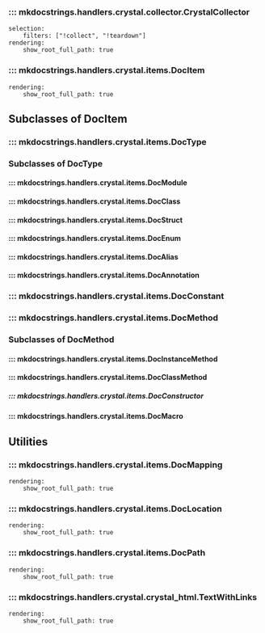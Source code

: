 ### ::: mkdocstrings.handlers.crystal.collector.CrystalCollector
    selection:
        filters: ["!collect", "!teardown"]
    rendering:
        show_root_full_path: true


### ::: mkdocstrings.handlers.crystal.items.DocItem
    rendering:
        show_root_full_path: true

## Subclasses of DocItem
### ::: mkdocstrings.handlers.crystal.items.DocType

### Subclasses of DocType
#### ::: mkdocstrings.handlers.crystal.items.DocModule
#### ::: mkdocstrings.handlers.crystal.items.DocClass
#### ::: mkdocstrings.handlers.crystal.items.DocStruct
#### ::: mkdocstrings.handlers.crystal.items.DocEnum
#### ::: mkdocstrings.handlers.crystal.items.DocAlias
#### ::: mkdocstrings.handlers.crystal.items.DocAnnotation

### ::: mkdocstrings.handlers.crystal.items.DocConstant
### ::: mkdocstrings.handlers.crystal.items.DocMethod

### Subclasses of DocMethod
#### ::: mkdocstrings.handlers.crystal.items.DocInstanceMethod
#### ::: mkdocstrings.handlers.crystal.items.DocClassMethod
##### ::: mkdocstrings.handlers.crystal.items.DocConstructor
#### ::: mkdocstrings.handlers.crystal.items.DocMacro

## Utilities
### ::: mkdocstrings.handlers.crystal.items.DocMapping
    rendering:
        show_root_full_path: true

### ::: mkdocstrings.handlers.crystal.items.DocLocation
    rendering:
        show_root_full_path: true
### ::: mkdocstrings.handlers.crystal.items.DocPath
    rendering:
        show_root_full_path: true

### ::: mkdocstrings.handlers.crystal.crystal_html.TextWithLinks
    rendering:
        show_root_full_path: true
